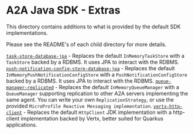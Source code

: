 # A2A Java SDK - Extras

This directory contains additions to what is provided by the default SDK implementations.

Please see the README's of each child directory for more details.

[`task-store-database-jpa`](./task-store-database-jpa/README.md) - Replaces the default `InMemoryTaskStore` with a `TaskStore` backed by a RDBMS. It uses JPA to interact with the RDBMS.
[`push-notification-config-store-database-jpa`](./push-notification-config-store-database-jpa/README.md) - Replaces the default `InMemoryPushNotificationConfigStore` with a `PushNotificationConfigStore` backed by a RDBMS. It uses JPA to interact with the RDBMS.
[`queue-manager-replicated`](./queue-manager-replicated/README.md) - Replaces the default `InMemoryQueueManager` with a `QueueManager` supporting replication to other A2A servers implementing the same agent. You can write your own `ReplicationStrategy`, or use the provided `MicroProfile Reactive Messaging implementation`.
[`vertx-http-client`](./vertx-http-client/README.md) - Replaces the default `HttpClient` JDK implementation with a http-client implementation backed by Vertx, better suited for Quarkus applications.